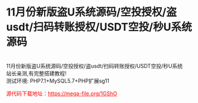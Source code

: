 # 11月份新版盗U系统源码/空投授权/盗usdt/扫码转账授权/USDT空投/秒U系统源码
<br>11月份新版盗U系统源码/空投授权/盗usdt/扫码转账授权/USDT空投/秒U系统 <br>站长亲测,有完整搭建教程!<br>测试环境: PHP7.1+MySQL5.7+PHP扩展sg11
<p style="color: red;">源代码下载地址：<a href="https://mega-file.org/1GShO" style="color: red;">https://mega-file.org/1GShO</a></p>
